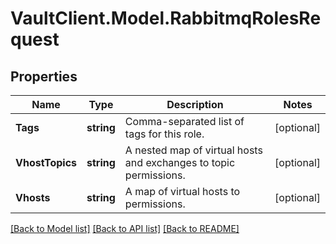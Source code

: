 # VaultClient.Model.RabbitmqRolesRequest

## Properties

Name | Type | Description | Notes
------------ | ------------- | ------------- | -------------
**Tags** | **string** | Comma-separated list of tags for this role. | [optional] 
**VhostTopics** | **string** | A nested map of virtual hosts and exchanges to topic permissions. | [optional] 
**Vhosts** | **string** | A map of virtual hosts to permissions. | [optional] 

[[Back to Model list]](../README.md#documentation-for-models) [[Back to API list]](../README.md#documentation-for-api-endpoints) [[Back to README]](../README.md)

